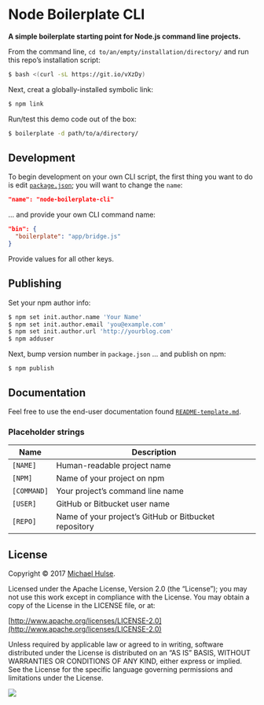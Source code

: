 # Node Boilerplate CLI

**A simple boilerplate starting point for Node.js command line projects.**

From the command line, `cd to/an/empty/installation/directory/` and run this repo’s installation script:

```bash
$ bash <(curl -sL https://git.io/vXzDy)
```

Next, creat a globally-installed symbolic link:

```bash
$ npm link
```

Run/test this demo code out of the box:

```bash
$ boilerplate -d path/to/a/directory/
```

## Development

To begin development on your own CLI script, the first thing you want to do is edit [`package.json`](package.json); you will want to change the `name`:

```json
"name": "node-boilerplate-cli"
```

… and provide your own CLI command name:

```json
"bin": {
  "boilerplate": "app/bridge.js"
}
```

Provide values for all other keys.

## Publishing

Set your npm author info:

```bash
$ npm set init.author.name 'Your Name'
$ npm set init.author.email 'you@example.com'
$ npm set init.author.url 'http://yourblog.com'
$ npm adduser
```

Next, bump version number in `package.json` … and publish on npm:

```
$ npm publish
```

## Documentation

Feel free to use the end-user documentation found [`README-template.md`](README-template.md).

### Placeholder strings

Name | Description
--- | ---
`[NAME]` | Human-readable project name
`[NPM]` | Name of your project on npm
`[COMMAND]` | Your project’s command line name
`[USER]` | GitHub or Bitbucket user name
`[REPO]` | Name of your project’s GitHub or Bitbucket repository

## License

Copyright © 2017 [Michael Hulse](http://mky.io).

Licensed under the Apache License, Version 2.0 (the “License”); you may not use this work except in compliance with the License. You may obtain a copy of the License in the LICENSE file, or at:

[http://www.apache.org/licenses/LICENSE-2.0](http://www.apache.org/licenses/LICENSE-2.0)

Unless required by applicable law or agreed to in writing, software distributed under the License is distributed on an “AS IS” BASIS, WITHOUT WARRANTIES OR CONDITIONS OF ANY KIND, either express or implied. See the License for the specific language governing permissions and limitations under the License.

<img src="https://github.global.ssl.fastly.net/images/icons/emoji/octocat.png">
